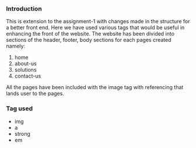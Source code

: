 
### Introduction
This is extension to the assignment-1 with changes made in the structure for a better front end. Here we have used various tags that would be useful in enhancing the front of the website.
The website has been divided into sections of the header, footer, body sections for each pages created namely:
1. home
2. about-us
3. solutions
4. contact-us

All the pages have been included with the image tag with referencing that lands user to the pages.
### Tag used
- img
- a
- strong
- em
